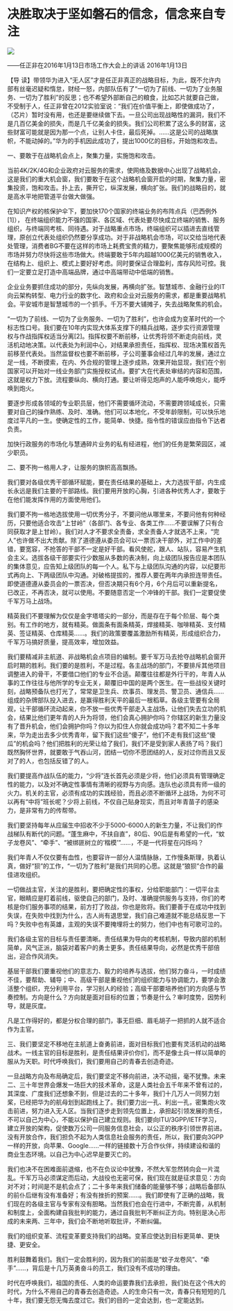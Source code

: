 # 决胜取决于坚如磐石的信念，信念来自专注
<img class="pv" src="https://api.visitor.plantree.me/visitor-badge/pv?namespace=plantree.me&key=renzhengfei-speeches/决胜取决于坚如磐石的信念信念来自专注.md">


——任正非在2016年1月13日市场工作大会上的讲话
2016年1月13日



【导  读】带领华为进入“无人区”才是任正非真正的战略目标，为此，既不允许内部有丝毫迟疑和惰怠，财经一怒，内部队伍有了“一切为了前线、一切为了业务服务、一切为了胜利”的反思；也不希望外部断自己的粮食，比如芯片就要自己做，不受制于人，任正非曾在2012实验室说：“我们在价值平衡上，即使做成功了，（芯片）暂时没有用，也还是要继续做下去。一旦公司出现战略性的漏洞，我们不是几百亿美金的损失，而是几千亿美金的损失。我们公司积累了这么多的财富，这些财富可能就是因为那一个点，让别人卡住，最后死掉。……这是公司的战略旗帜，不能动掉的。”华为的手机因此成功了，提出1000亿的目标，开始饱和攻击。



一、要敢于在战略机会点上，聚集力量，实施饱和攻击。

当前4K/2K/4G和企业政府对云服务的需求，使网络及数据中心出现了战略机会，这是我们的重大机会窗，我们要敢于在这个战略机会窗开启的时期，聚集力量，密集投资，饱和攻击。扑上去，撕开它，纵深发展，横向扩张。我们的战略目的，就是高水平地把管道平台做大做强。

在知识产权的核保护伞下，要加快170个国家的终端业务的布阵点兵（巴西例外[1]）， 在终端组织能力不强的国家、各区域、代表处要尽快成立终端的销售、服务组织，与终端同考核、同待遇。对于战略重点市场，终端组织可以插进去直线管理，原创立代表处组织仍然要分享成功。对于非战略机会市场，可以交给当地代表处管理，消费者BG不要在这样的市场上耗费宝贵的精力，要聚焦能够形成规模的市场并努力尽快将这些市场做大。终端要敢于5年内超越1000亿美元的销售收入，在结构上、组织上、模式上要好好考虑。同时要保证合理盈利，库存风险可控。我们一定要立足打造中高端品牌，通过中高端带动中低端的销售。

企业业务要抓住成功的部分，先纵向发展，再横向扩张。智慧城市、金融行业的IT向云架构转型、电力行业的数字化、政府和企业对云服务的需求，都是重要战略机会。平安城市是智慧城市的一个抓手。千万不要大铺摊子，失去战略聚焦的机会。

“一切为了前线、一切为了业务服务、一切为了胜利”，也许会成为变革时代的一个标志性口号。我们要在10年内实现大体系支撑下的精兵战略，逐步实行资源管理权与作战指挥权适当分离[2]。指挥权要不断前移，让优秀将领不断走向前线，灵活机动地决策。以代表处为利润中心，对结果承担责任，指挥权、现场决策权首先前移至代表处。当然监督权也要不断前移，子公司董事会经过几年的发展，通过立足一线，不断摸索，在内、外合规的管理上逐步成熟，效果开始显现，我们在个别国家可以开始对一线业务部门实施授权试点。要扩大在代表处审结的内容和范围，这就是权力下放。流程要纵向、横向打通。要让听得见炮声的人能呼唤炮火，能呼唤到炮火。

要逐步形成各领域的专业职员层，他们不需要循环流动，不需要跨领域成长，只需要对自己的操作熟练、及时、准确。他们可以本地化，不受年龄限制，可以快乐地度过平凡的一生。使确定性的工作，能简单、快捷。指令性的错误应由指令下达者负责。

加快行政服务的市场化与慧通碎片业务的私有经进程，他们的任务是繁荣园区，减少职员。

二、要不拘一格用人才，让服务的旗帜高高飘扬。

我们要对各级优秀干部循环赋能，要在责任结果的基础上，大力选拔干部，内生成长永远是我们主要的干部路线。我们要用开放的心胸，引进各种优秀人才，要敢于在他们能发挥作用的方面使用他们。

我们要不拘一格地选拔使用一切优秀分子，不要问他从哪里来，不要问他有何种经历，只要他适合攻击“上甘岭”（各部门、各专业、各类工作……不要误解了只有合同获取才是上甘岭）。我们对人才不要求全责备，求全责备人才就选不上来，“完人”也许做不出大贡献。除了道德遵从委员会可以一票否决干部外，对工作中的差错，要宽容，不抢答的干部不一定是好干部。看风使舵，跟人、站队，容易产生机会主义。选拔各级干部要实行少数服从多数的表决制，向上级团队报告应是本团队的集体意见，应告知上级团队的每一个人。私下与上级团队沟通的内容，以纪要形式再向上、下两级团队中沟通。对破格提拔的，推荐人要在两年内承担连带责任。即使道德遵从委员会的一票否决，但否决期只有6个月，6个月后可以重新提名，已改正，不再否决，就可以使用。不要随意否定一个冲锋的干部。我们一定要促使千军万马上战场。

精英我们不要理解为仅仅是金字塔塔尖的一部分，而是存在于每个阶层、每个类别。有工作的地方，就有精英。做面条有面条精英，焊接精英、咖啡精英、支付精英、签证精英、仓库精英……。我们的政策要覆盖激励所有精英，形成组织合力，千军万马搞好质量，提高效率，增加效益。

我们要精减非主航道、非战略机会点项目的编制。要千军万马去抢夺战略机会窗开启时期的胜利。我们要的是胜利，不是过程。各主战场的部门，不要排斥其他项目调整进入的骨干，不要借口他们的专业不合适。颠覆往往都是外行干的，年青人从事的工作往往与他所学的专业无关，颠覆旧中国的是两个医生。在一些战役关键时刻，战略预备队也打光了，常常是卫生兵、炊事员、理发员、警卫员、通信兵……组成的杂牌部队投入进去，是赢得胜利天平的最后一根稻草。各级主管要有全局观，让干部循环流动起来，你不放一些优秀干部走入主战场，让他们失去立功的机会，结果比他们更年青的人升为将领，他们会真心拥护你吗？你辖区的新生力量没有了晋升机会，他们会拥护你吗？你以为扣住人你就会成功吗？君不知二十多年来，华为走出去多少优秀青年，留下我们这些“傻子”，他们不走有我们这些“傻瓜”的机会吗？他们把胜利的光荣让给了我们，我们不是受到家人表扬了吗？我们既然胸怀世界，就要敢于气吞山河，团结一切你不愿团结的人，反对过你而且又反对了的人，也包括反错了的人。

我们要提高作战队伍的能力，“少将”连长首先必须是少将，他们必须具有管理确定性的能力，以及对不确定性事情有清晰的视野与方向感。连队也必须具有师一级的火力。机关的主官，必须有成功的实践经验，而且必须不断循环上战场，为何不可以再有“中将”班长呢？少将上前线，不仅自己贴身现实，而且对年青苗子的感染力，是非常有力的传帮带。

我们要坚持每年从应届生中招收不少于5000-6000人的新生力量，不让我们的作战梯队有断代的问题。“蓬生麻中，不扶自直”，80后、90后是有希望的一代，“蚊子龙卷风”、“牵手”、“被绑匪树立的‘楷模’”……，不是一代将星在闪烁吗？

我们年青人不仅仅要有血性，也要容许一部分人温情脉脉，工作慢条斯理，执着认真，做好“狈”的工作，“一切为了胜利”是我们共同的心愿。这就是“狼狈”合作的最佳进攻组织。

一切做战主官，关注的是胜利，要把确定性的事权，分给职能部门：一切平台主官，眼睛应是盯着前线，驱使自己的部门，及时、准确提供服务与支持，你们的考核是你们服务事项的结果，前方打了败战，你也是败将。我们要善于在成功中找到失误，在失败中找到为什么，古人尚有退思堂，我们自己难道就不能总结反思一下吗？失败中也有英雄，主观的失误不要掩埋将士的努力，他们中也有可歌可泣的。

我们各级主官的目标与责任要清晰。责任结果为导向的考核机制，导致内部的机制简单，风气正派，脑袋对着客户的勇士更多。责任结果导向，必然是优秀干部倍出，迎合作风消失。

基层干部我们要重视他们的意志力、毅力的培养与选拔，他们努力奋斗，一时成绩不佳，要帮助、辅导；中、高级干部是重视他们的组织能力与协调能力，要学会激活整个组织，充分利用平台，学习别人的经验；高级干部要培养他们的方向感与节奏控制。方向是什么？方向就是面对目标的位置；节奏是什么？审时度势，因势利导，就是灰度。

凡是工作得好的，都是分权合理的部门，事无巨细、眉毛胡子一把抓的人就不适合作为主官。

三、我们要坚定不移地在主航道上奋勇前进，面对目标我们也要有灵活机动的战略战术。一线主官的目标是胜利，是责任结果评价你们，而不是像士兵一样以简单的服从为天职。时代呼唤我们，我们要用自己的青春去创造奇迹。

一旦战略方向及布局确定后，我们要坚定不移向前进，决不动摇，毫不犹豫。未来二、三十年世界会爆发一场巨大的技术革命，这是人类社会五千年来不曾有过的，其深度、广度我们还想象不到，但是过去的二十多年，我们十几万人一同努力划桨，已经把华为的航母划到起跑线上了。我们要力出一孔、利出一孔，密集炮火攻击前进，努力进入无人区。当我们逐步走到领先位置上，承担起引领发展的责任，不可以自己为中心，不能以保护自己建立规则。我们要向ITU/3GPP/IETF学习，建立开放的架构，促使数万公司一同服务信息社会，以公正的秩序引领世界前进。没有开放合作，我们担负不起为人类信息社会服务的责任，所以，我们要向3GPP一样的开放，向苹果、Google……一样的链接数十万合作伙伴，持续建设和谐的商业生态环境。以自己为中心迟早是要灭亡的。

我们也决不在困难面前退缩，也不在负议论中犹豫，不然大军忽然转向会一片混乱。千军万马必须谋定而后动，大战役也无密可保，我们现在就是征求意见：方向对不对；时间是不是机会点了；二十多年来我们储备的能量够不够；战略后备部队的前仆后继有没有准备好；有没有挫折的预案……。我们即使有了正确的战略，我们现在的各级主官与专家有没有胆略。当然我们也会在行进中，不断完善，从机制和制度上，全面构建自我批判的能力，通过自我批判不断纠正方向。特别是决心形成的未来两、三年中，我们会不断地听取批评，不断纠偏。

我们的组织变革、流程变革要支持我们的战略。变革应使达到目标更简单、更快捷、更安全。

胜利鼓舞着我们。我们一定会胜利的，因为我们的前面是“蚊子龙卷风”、“牵手”……，背后是十几万英勇奋斗的员工，我们没有不成功的理由。

时代在呼唤我们，祖国的责任、人类的命运要靠我们去承担，我们处在这个伟大的时代，为什么不用自己的青春去创造奇迹。人的生命只有一次，青春只有短短的几十年，我们要无怨无悔去度过它。我们的目的一定会达到，也一定能达到。
